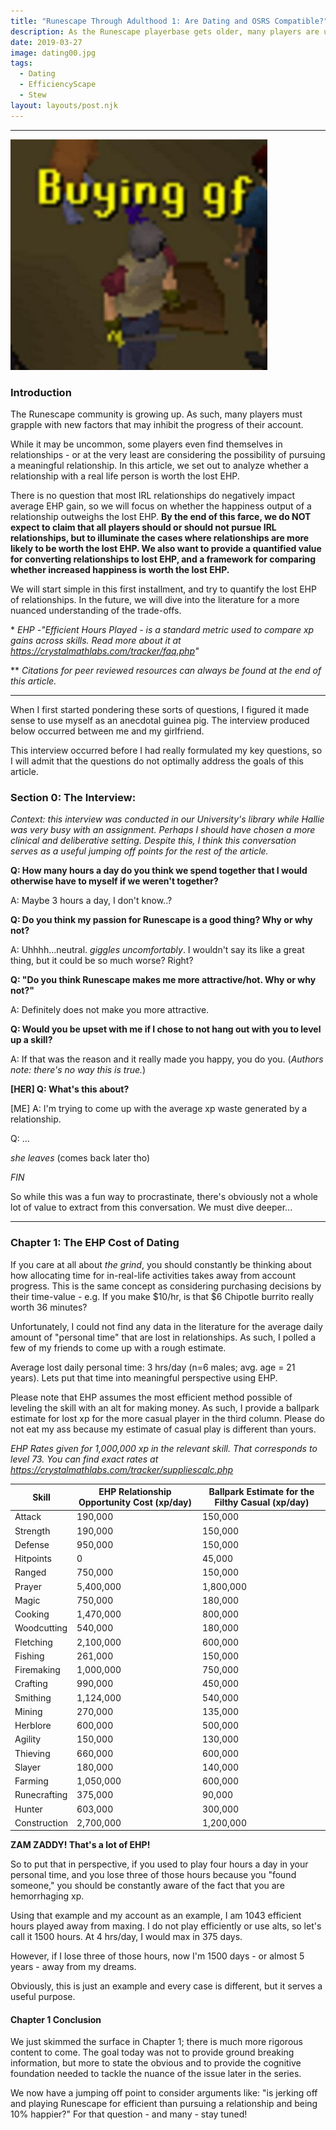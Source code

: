 ```yaml
---
title: "Runescape Through Adulthood 1: Are Dating and OSRS Compatible?"  
description: As the Runescape playerbase gets older, many players are unlocking pressures to pursue new IRL content. In this landmark analysis, we take a look at how dating effects efficiency, and whether the benefits of a relationship are worth the sacrifices.
date: 2019-03-27
image: dating00.jpg
tags:
  - Dating
  - EfficiencyScape
  - Stew
layout: layouts/post.njk
---
```


----
![buying girlfriend image](/img/buyinggf.jpg)

### Introduction

The Runescape community is growing up. As such, many players must grapple with new factors that may inhibit the progress of their account.

While it may be uncommon, some players even find themselves in relationships - or at the very least are considering the possibility of pursuing a meaningful relationship. In this article, we set out to analyze whether a relationship with a real life person is worth the lost EHP. 

There is no question that most IRL relationships do negatively impact average EHP gain, so we will focus on whether the happiness output of a relationship outweighs the lost EHP. **By the end of this farce, we do NOT expect to claim that all players should or should not pursue IRL relationships, but to illuminate the cases where relationships are more likely to be worth the lost EHP. We also want to provide a quantified value for converting relationships to lost EHP, and a framework for comparing whether increased happiness is worth the lost EHP.**

We will start simple in this first installment, and try to quantify the lost EHP of relationships. In the future, we will dive into the literature for a more nuanced understanding of the trade-offs. 

\* *EHP -"Efficient Hours Played - is a standard metric used to compare xp gains across skills. Read more about it at https://crystalmathlabs.com/tracker/faq.php"*

\*\* *Citations for peer reviewed resources can always be found at the end of this article.*

------

When I first started pondering these sorts of questions, I figured it made sense to use myself as an anecdotal guinea pig. The interview produced below occurred between me and my girlfriend. 

This interview occurred before I had really formulated my key questions, so I will admit that the questions do not optimally address the goals of this article.

### Section 0: The Interview:

*Context: this interview was conducted in our University's library while Hallie was very busy with an assignment. Perhaps I should have chosen a more clinical and deliberative setting. Despite this, I think this conversation serves as a useful jumping off points for the rest of the article.*

**Q: How many hours a day do you think we spend together that I would otherwise have to myself if we weren't together?**

A: Maybe 3 hours a day, I don't know..?



**Q: Do you think my passion for Runescape is a good thing? Why or why not?** 

A: Uhhhh...neutral. *giggles uncomfortably*. I wouldn't say its like a great thing, but it could be so much worse? Right?



**Q: "Do you think Runescape makes me more attractive/hot. Why or why not?"**

A: Definitely does not make you more attractive. 



**Q:  Would you be upset with me if I chose to not hang out with you to level up a skill?**

A: If that was the reason and it really made you happy, you do you. (*Authors note: there's no way this is true.*)



**[HER] Q: What's this about?**

[ME] A: I'm trying to come up with the average xp waste generated by a relationship.

Q: ...

*she leaves* (comes back later tho)

*FIN*

So while this was a fun way to procrastinate, there's obviously not a whole lot of value to extract from this conversation. We must dive deeper...



------



### Chapter 1: The EHP Cost of Dating

If you care at all about *the grind*, you should constantly be thinking about how allocating time for in-real-life activities takes away from account progress. This is the same concept as considering purchasing decisions by their time-value - e.g. If you make $10/hr, is that $6 Chipotle burrito really worth 36 minutes?

Unfortunately, I could not find any data in the literature for the average daily amount of "personal time" that are lost in relationships. As such, I polled a few of my friends to come up with a rough estimate. 

Average lost daily personal time: 3 hrs/day (n=6 males; avg. age = 21 years). Lets put that time into meaningful perspective using EHP. 

Please note that EHP assumes the most efficient method possible of leveling the skill with an alt for making money. As such, I provide a ballpark estimate for lost xp for the more casual player in the third column. Please do not eat my ass because my estimate of casual play is different than yours.

*EHP Rates given for 1,000,000 xp in the relevant skill. That corresponds to level 73. You can find exact rates at https://crystalmathlabs.com/tracker/suppliescalc.php*



| Skill        | EHP Relationship Opportunity Cost (xp/day) | Ballpark Estimate for the Filthy Casual (xp/day) |
| ------------ | ------------------------------------------ | ------------------------------------------------ |
| Attack       | 190,000                                    | 150,000                                          |
| Strength     | 190,000                                    | 150,000                                          |
| Defense      | 950,000                                    | 150,000                                          |
| Hitpoints    | 0                                          | 45,000                                           |
| Ranged       | 750,000                                    | 150,000                                          |
| Prayer       | 5,400,000                                  | 1,800,000                                        |
| Magic        | 750,000                                    | 180,000                                          |
| Cooking      | 1,470,000                                  | 800,000                                          |
| Woodcutting  | 540,000                                    | 180,000                                          |
| Fletching    | 2,100,000                                  | 600,000                                          |
| Fishing      | 261,000                                    | 150,000                                          |
| Firemaking   | 1,000,000                                  | 750,000                                          |
| Crafting     | 990,000                                    | 450,000                                          |
| Smithing     | 1,124,000                                  | 540,000                                          |
| Mining       | 270,000                                    | 135,000                                          |
| Herblore     | 600,000                                    | 500,000                                          |
| Agility      | 150,000                                    | 130,000                                          |
| Thieving     | 660,000                                    | 600,000                                          |
| Slayer       | 180,000                                    | 140,000                                          |
| Farming      | 1,050,000                                  | 600,000                                          |
| Runecrafting | 375,000                                    | 90,000                                           |
| Hunter       | 603,000                                    | 300,000                                          |
| Construction | 2,700,000                                  | 1,200,000                                        |

**ZAM ZADDY! That's a lot of EHP!**

So to put that in perspective, if you used to play four hours a day in your personal time, and you lose three of those hours because you "found someone," you should be constantly aware of the fact that you are hemorrhaging xp. 

Using that example and my account as an example, I am 1043 efficient hours played away from maxing. I do not play efficiently or use alts, so let's call it 1500 hours. At 4 hrs/day, I would max in 375 days.

However, if I lose three of those hours, now I'm 1500 days - or almost 5 years - away from my dreams.  

Obviously, this is just an example and every case is different, but it serves a useful purpose. 

#### Chapter 1 Conclusion

We just skimmed the surface in Chapter 1; there is much more rigorous content to come. The goal today was not to provide ground breaking information, but more to state the obvious and to provide the cognitive foundation needed to tackle the nuance of the issue later in the series. 

We now have a jumping off point to consider arguments like: "is jerking off and playing Runescape for efficient than pursuing a relationship and being 10% happier?" For that question - and many - stay tuned!
